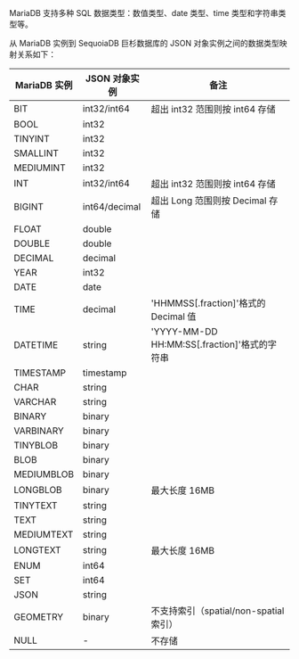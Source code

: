
MariaDB 支持多种 SQL 数据类型：数值类型、date 类型、time 类型和字符串类型等。

从 MariaDB 实例到 SequoiaDB 巨杉数据库的 JSON 对象实例之间的数据类型映射关系如下：

| MariaDB 实例 | JSON 对象实例| 备注                                       |
| ---------- | ------------ | -------------------------------------------- |
| BIT        | int32/int64  | 超出 int32 范围则按 int64 存储               |
| BOOL       | int32        |                                              |
| TINYINT    | int32        |                                              |
| SMALLINT   | int32        |                                              |
| MEDIUMINT  | int32        |                                              |
| INT        | int32/int64  | 超出 int32 范围则按 int64 存储               |
| BIGINT     | int64/decimal | 超出 Long 范围则按 Decimal 存储             |
| FLOAT      | double       |                                              |
| DOUBLE     | double       |                                              |
| DECIMAL    | decimal      |                                              |
| YEAR       | int32        |                                              |
| DATE       | date         |                                              |
| TIME       | decimal      | 'HHMMSS[.fraction]'格式的 Decimal 值         |
| DATETIME   | string       | 'YYYY-MM-DD HH:MM:SS[.fraction]'格式的字符串 |
| TIMESTAMP  | timestamp    |                                              |
| CHAR       | string       |                                              |
| VARCHAR    | string       |                                              |
| BINARY     | binary       |                                              |
| VARBINARY  | binary       |                                              |
| TINYBLOB   | binary       |                                              |
| BLOB       | binary       |                                              |
| MEDIUMBLOB | binary       |                                              |
| LONGBLOB   | binary       | 最大长度 16MB                                |
| TINYTEXT   | string       |                                              |
| TEXT       | string       |                                              |
| MEDIUMTEXT | string       |                                              |
| LONGTEXT   | string       | 最大长度 16MB                                |
| ENUM       | int64        |                                              |
| SET        | int64        |                                              |
| JSON       | string       |                                              |
| GEOMETRY   | binary       | 不支持索引（spatial/non-spatial 索引）       |
| NULL       | -            | 不存储                                       |
